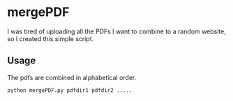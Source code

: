 # mergePDF
I was tired of uploading all the PDFs I want to combine to a random website, so I created this simple script.
## Usage
The pdfs are combined in alphabetical order.
```
python mergePDF.py pdfdir1 pdfdir2 .....
```
